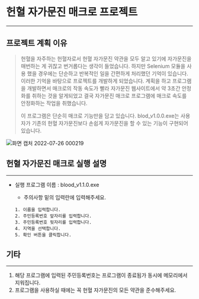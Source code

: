 # 헌혈 자가문진 매크로 프로젝트

------------

## 프로젝트 계획 이유
> 헌혈을 자주하는 헌혈자로서 헌혈 자가문진 약관을 모두 알고 있기에 자가문진을 매번하는 게 귀찮고 번거롭다는 생각이 들었습니다. 하지만 Selenium 모듈을 사용 했을 경우에는 단순하고 반복적인 일을 간편하게 처리했던 기억이 있습니다. 이러한 기억을 바탕으로 프로젝트를 개발하게 되었습니다. 계획을 하고 프로그램을 개발하면서 매크로의 작동 속도가 빨라 자가문진 웹사이트에서 약 3초간 안정화를 취하는 것을 알게되었고 결국 자가문진 매크로 프로그램에 매크로 속도를 안정화하는 작업을 취했습니다. 
>
> 이 프로그램은 단순히 매크로 기능만을 담고 있습니다. blod_v1.0.0.exe는 사용자가 기존의 헌혈 자가문진보다 손쉽게 자가문진을 할 수 있는 기능이 구현되어 있습니다.

![화면 캡처 2022-07-26 000219](https://user-images.githubusercontent.com/74406700/180809649-93751fe5-e07a-4b6a-8493-ccf80826f4cb.png)

## 헌혈 자가문진 매크로 실행 설명

------------

+ 실행 프로그램 이름 : blood_v1.1.0.exe

  + 주의사항 밑의 입력란에 입력해주세요.
  ```
  1. 이름을 입력합니다.
  2. 주민등록번호 앞자리를 입력합니다.
  3. 주민등록번호 뒷자리를 입력합니다.
  4. 지역을 선택합니다.
  5. 확인 버튼을 클릭합니다.
  ```
 
## 기타
 
------------
 
1. 해당 프로그램에 입력된 주민등록번호는 프로그램이 종료됨가 동시에 메모리에서 지워집니다.
2. 프로그램을 사용하실 때에는 꼭 헌혈 자가문진의 모든 약관을 준수해주세요.
 
